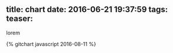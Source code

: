 title: chart
date: 2016-06-21 19:37:59
tags:
teaser:
---

<script src="https://d3js.org/d3.v4.js"></script>

lorem

{% gitchart javascript 2016-08-11 %}
